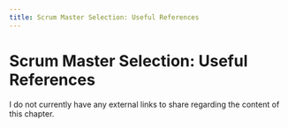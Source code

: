 ```yaml
---
title: Scrum Master Selection: Useful References
---
```


# Scrum Master Selection: Useful References

I do not currently have any external links to share regarding the content of this chapter.